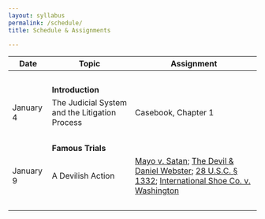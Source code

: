 ```yaml
---
layout: syllabus
permalink: /schedule/
title: Schedule & Assignments

---
```



 **Date** | **Topic**  | **Assignment**
--|---|--
 &nbsp; | &nbsp; | &nbsp;
 &nbsp; | **Introduction** | &nbsp;
 January 4 | The Judicial System and the Litigation Process | Casebook, Chapter 1
 &nbsp; |  &nbsp; |  &nbsp;
 &nbsp;  | **Famous Trials** | &nbsp;
 January 9 | A Devilish Action | [Mayo v. Satan](https://www.emfink.net/akademicky/cases/Mayo_Satan); [The Devil & Daniel Webster](https://www.emfink.net/akademicky/readings/Devil&DanielWebster); [28 U.S.C. § 1332](https://www.law.cornell.edu/uscode/text/28/1332); [International Shoe Co. v. Washington](https://www.emfink.net/CivilProcedure/cases/Shoe)
 &nbsp; |  &nbsp; |  &nbsp;



